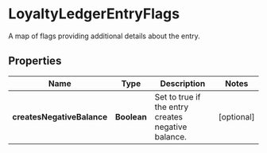 

# LoyaltyLedgerEntryFlags

A map of flags providing additional details about the entry.
## Properties

Name | Type | Description | Notes
------------ | ------------- | ------------- | -------------
**createsNegativeBalance** | **Boolean** | Set to true if the entry creates negative balance. |  [optional]



